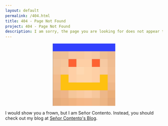 ```yaml
---
layout: default
permalink: /404.html
title: 404 - Page Not Found
project: 404 - Page Not Found
description: I am sorry, the page you are looking for does not appear to exist.
---
```


<!-- I know I could have just as easily used html instead of markdown, but this is more fun-->
<style>
  img[alt="Señor Contento's Face"] {
    width: 200px;
    display: block;
    margin-left: auto;
    margin-right: auto;
  }
</style>

![Señor Contento's Face][Face]

I would show you a frown, but I am Señor Contento. Instead, you should check out my blog at [Señor Contento's Blog][Blog].

[Face]: /sitedata/images/favicon.png
[Blog]: /blog/
